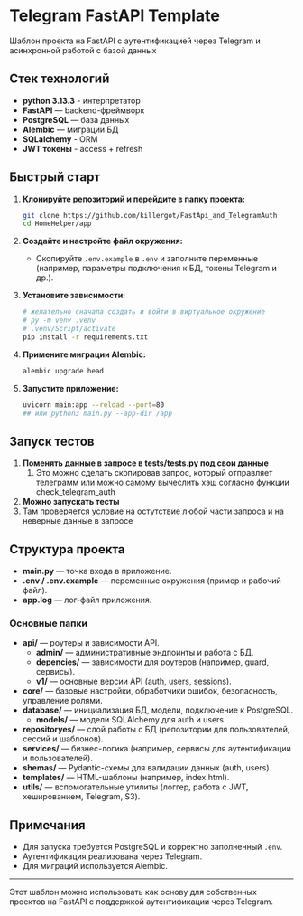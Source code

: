 # Telegram FastAPI Template

Шаблон проекта на FastAPI с аутентификацией через Telegram и асинхронной работой с базой данных

## Стек технологий

- **python 3.13.3** - интерпретатор
- **FastAPI** — backend-фреймворк
- **PostgreSQL** — база данных
- **Alembic** — миграции БД
- **SQLalchemy** - ORM
- **JWT токены** - access + refresh


## Быстрый старт

1. **Клонируйте репозиторий и перейдите в папку проекта:**
    ```bash
    git clone https://github.com/killergot/FastApi_and_TelegramAuth
    cd HomeHelper/app
    ```

2. **Создайте и настройте файл окружения:**
    - Скопируйте `.env.example` в `.env` и заполните переменные (например, параметры подключения к БД, токены Telegram и др.).

3. **Установите зависимости:**
    ```bash
    # желательно сначала создать и войти в виртуальное окружение
    # py -m venv .venv
    # .venv/Script/activate
    pip install -r requirements.txt
    ```

4. **Примените миграции Alembic:**
    ```bash
    alembic upgrade head
    ```

5. **Запустите приложение:**
    ```bash
    uvicorn main:app --reload --port=80
    ## или python3 main.py --app-dir /app
    ```
## Запуск тестов
1. **Поменять данные в запросе в tests/tests.py под свои данные**
   1. Это можно сделать скопировав запрос, который отправляет телеграмм или можно самому вычеслить хэш согласно функции check_telegram_auth
2. **Можно запускать тесты**
3. Там проверяется условие на остутствие любой части запроса и на неверные данные в запросе


## Структура проекта

- **main.py** — точка входа в приложение.
- **.env / .env.example** — переменные окружения (пример и рабочий файл).
- **app.log** — лог-файл приложения.

### Основные папки

- **api/** — роутеры и зависимости API.
  - **admin/** — административные эндпоинты и работа с БД.
  - **depencies/** — зависимости для роутеров (например, guard, сервисы).
  - **v1/** — основные версии API (auth, users, sessions).
- **core/** — базовые настройки, обработчики ошибок, безопасность, управление ролями.
- **database/** — инициализация БД, модели, подключение к PostgreSQL.
  - **models/** — модели SQLAlchemy для auth и users.
- **repositoryes/** — слой работы с БД (репозитории для пользователей, сессий и шаблонов).
- **services/** — бизнес-логика (например, сервисы для аутентификации и пользователей).
- **shemas/** — Pydantic-схемы для валидации данных (auth, users).
- **templates/** — HTML-шаблоны (например, index.html).
- **utils/** — вспомогательные утилиты (логгер, работа с JWT, хешированием, Telegram, S3).

## Примечания

- Для запуска требуется PostgreSQL и корректно заполненный `.env`.
- Аутентификация реализована через Telegram.
- Для миграций используется Alembic.

---
Этот шаблон можно использовать как основу для собственных проектов на FastAPI с поддержкой аутентификации через Telegram.